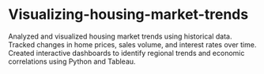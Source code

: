 # Visualizing-housing-market-trends
Analyzed and visualized housing market trends using historical data. Tracked changes in home prices, sales volume, and interest rates over time. Created interactive dashboards to identify regional trends and economic correlations using Python and Tableau.
